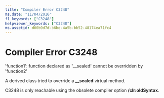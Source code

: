 ```yaml
---
title: "Compiler Error C3248"
ms.date: "11/04/2016"
f1_keywords: ["C3248"]
helpviewer_keywords: ["C3248"]
ms.assetid: d00b9d7d-b6be-4a5b-bb52-48174ea71fc4
---
```

# Compiler Error C3248

'function1': function declared as '__sealed' cannot be overridden by 'function2'

A derived class tried to override a **__sealed** virtual method.

C3248 is only reachable using the obsolete compiler option **/clr:oldSyntax**.
